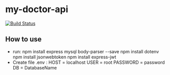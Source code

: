 # my-doctor-api

[![Build Status](https://travis-ci.org/joemccann/dillinger.svg?branch=master)](https://travis-ci.org/joemccann/dillinger)

## How to use

- run:
  npm install express mysql body-parser --save
  npm install dotenv
  npm install jsonwebtoken
  npm install express-jwt
- Create file .env :
  HOST = localhost
  USER = root
  PASSWORD = password
  DB = DatabaseName
